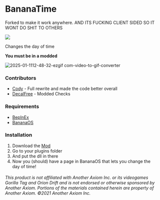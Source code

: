 # BananaTime

Forked to make it work anywhere. AND ITS FUCKING CLIENT SIDED SO IT WONT DO SHIT TO OTHERS

<a href="https://github.com/defaultuser0-nerd/BananaTime/releases"><img src="https://img.shields.io/github/downloads/defaultuser0-nerd/BananaTime/total.svg?style=for-the-badge"></a>

Changes the day of time

**You must be in a modded**

![2025-01-1112-48-32-ezgif com-video-to-gif-converter](https://github.com/user-attachments/assets/7a87a972-4ef3-444d-8b95-28c135f14742)

### **Contributors**
 - [Cody](https://github.com/developer-cody) - Full rewrite and made the code better overall
 - [DecalFree](https://github.com/decalfree) - Modded Checks
### **Requirements**
 - [BepInEx](<https://github.com/BepInEx/BepInEx/releases/latest>)
 - [BananaOS](https://github.com/HuskyGT/Banana-OS)
### **Installation**
1. Download the [Mod](https://github.com/defaultuser0-nerd/BananaTime/releases/latest)
2. Go to your plugins folder
3. And put the dll in there
4. Now you (should) have a page in BananaOS that lets you change the day of time!
   
###### This product is not affiliated with Another Axiom Inc. or its videogames Gorilla Tag and Orion Drift and is not endorsed or otherwise sponsored by Another Axiom. Portions of the materials contained herein are property of Another Axiom. ©2021 Another Axiom Inc.
